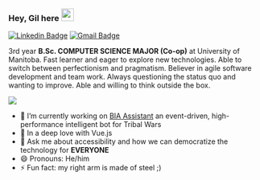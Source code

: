 ### Hey, Gil here <img src="https://media.giphy.com/media/hvRJCLFzcasrR4ia7z/giphy.gif" width="25px">
[![Linkedin Badge](https://img.shields.io/badge/-gpenner-blue?style=flat-square&logo=Linkedin&logoColor=white&link=https://www.linkedin.com/in/gilhrpenner)](https://www.linkedin.com/in/gilhrpenner)
[![Gmail Badge](https://img.shields.io/badge/-gilhrpenner@gmail.com-c14438?style=flat-square&logo=Gmail&logoColor=white&link=mailto:gilhrpenner04@gmail.com)](mailto:gilhrpenner@gmail.com)

3rd year **B.Sc. COMPUTER SCIENCE MAJOR (Co-op)** at University of Manitoba. Fast learner and eager to explore new technologies. Able to switch between perfectionism and pragmatism. Believer in agile software development and team work. Always questioning the status quo and wanting to improve. Able and willing to think outside the box.

<img src = "https://github-readme-stats.vercel.app/api/top-langs/?username=gilhrpenner&layout=compact">

- 🔭 I’m currently working on [BIA Assistant](https://bia.gg) an event-driven, high-performance intelligent bot for Tribal Wars
- 🌱 In a deep love with Vue.js
- 💬 Ask me about accessibility and how we can democratize the technology for **EVERYONE**
- 😄 Pronouns: He/him
- ⚡ Fun fact: my right arm is made of steel ;)
